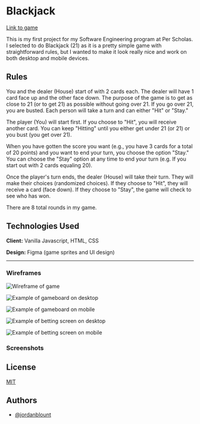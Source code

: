 # Blackjack

[Link to game](https://jordanblount.github.io/projects/blackjack/)

This is my first project for my Software Engineering program at Per Scholas. I selected to do Blackjack (21) as it is a pretty simple game with straightforward rules, but I wanted to make it look really nice and work on both desktop and mobile devices.

## Rules

You and the dealer (House) start of with 2 cards each. The dealer will have 1 card face up and the other face down. The purpose of the game is to get as close to 21 (or to get 21) as possible without going over 21. If you go over 21, you are busted. Each person will take a turn and can either "Hit" or "Stay." 

The player (You) will start first. If you choose to "Hit", you will receive another card. You can keep "Hitting" until you either get under 21 (or 21) or you bust (you get over 21). 

When you have gotten the score you want (e.g., you have 3 cards for a total of 20 points) and you want to end your turn, you choose the option "Stay." You can choose the "Stay" option at any time to end your turn (e.g. If you start out with 2 cards equaling 20). 

Once the player's turn ends, the dealer (House) will take their turn. They will make their choices (randomized choices). If they choose to "Hit", they will receive a card (face down). If they choose to "Stay", the game will check to see who has won.

There are 8 total rounds in my game.

## Technologies Used

**Client:** Vanilla Javascript, HTML, CSS

**Design:** Figma (game sprites and UI design)

****

### Wireframes

![Wireframe of game](https://github.com/JordanBlount/the_game/blob/main/wireframes/wireframe.jpg)

![Example of gameboard on desktop](https://github.com/JordanBlount/the_game/blob/main/wireframes/board.png)

![Example of gameboard on mobile](https://github.com/JordanBlount/the_game/blob/main/wireframes/mobile_example.png)

![Example of betting screen on desktop](https://github.com/JordanBlount/the_game/blob/main/wireframes/betting_screen_desktop.png)

![Example of betting screen on mobile](https://github.com/JordanBlount/the_game/blob/main/wireframes/betting_screen.png)

### Screenshots

## License

[MIT](https://choosealicense.com/licenses/mit/)


## Authors

- [@jordanblount](https://jordanblount.com)